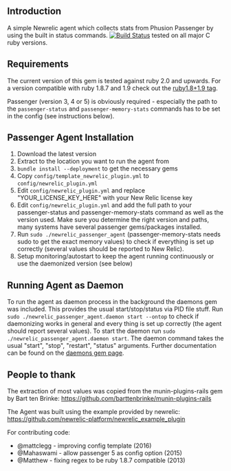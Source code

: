 ## Introduction

A simple Newrelic agent which collects stats from Phusion Passenger by using the built in status commands.
[![Build Status](https://travis-ci.org/tamaloa/newrelic_passenger_plugin.png?branch=master)](https://travis-ci.org/tamaloa/newrelic_passenger_plugin) tested on all major C ruby versions.

## Requirements

The current version of this gem is tested against ruby 2.0 and upwards. For a version compatible with ruby 1.8.7 and 1.9 
check out the [ruby1.8+1.9 tag](https://github.com/tamaloa/newrelic_passenger_plugin/tree/ruby1.8+1.9).

Passenger (version 3, 4 or 5) is obviously required - especially the path to the `passenger-status` and `passenger-memory-stats` commands has
to be set in the config (see instructions below).

## Passenger Agent Installation

1. Download the latest version
2. Extract to the location you want to run the agent from
3. `bundle install --deployment` to get the necessary gems
4. Copy `config/template_newrelic_plugin.yml` to `config/newrelic_plugin.yml`
5. Edit `config/newrelic_plugin.yml` and replace "YOUR_LICENSE_KEY_HERE" with your New Relic license key
6. Edit `config/newrelic_plugin.yml` and add the full path to your passenger-status and passenger-memory-stats command
as well as the version used. Make sure you determine the right version and paths, many systems have several passenger gems/packages installed.
7. Run `sudo ./newrelic_passenger_agent` (passenger-memory-stats needs sudo to get the exact memory values) to check if everything is set up correctly (several values should be reported to New Relic).
8. Setup monitoring/autostart to keep the agent running continuously or use the daemonized version (see below)

## Running Agent as Daemon

To run the agent as daemon process in the background the daemons gem was included. This provides the usual start/stop/status via PID file stuff.
Run `sudo ./newrelic_passenger_agent.daemon start --ontop` to check if daemonizing works in general and every thing is set up correctly (the agent should report several values).
To start the daemon run `sudo ./newrelic_passenger_agent.daemon start`. The daemon command takes the usual "start", "stop", "restart", "status" arguments. Further documentation
can be found on the [daemons gem page](https://github.com/thuehlinger/daemons).

## People to thank

The extraction of most values was copied from the munin-plugins-rails gem by Bart ten Brinke:
https://github.com/barttenbrinke/munin-plugins-rails

The Agent was built using the example provided by newrelic:
https://github.com/newrelic-platform/newrelic_example_plugin

For contributing code:

  * @mattclegg - improving config template (2016)
  * @Mahaswami - allow passenger 5 as config option (2015)
  * @Matthew - fixing regex to be ruby 1.8.7 compatible (2013)